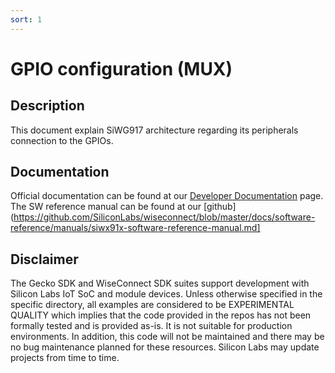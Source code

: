 ```yaml
---
sort: 1
---
```


# GPIO configuration (MUX) 


## Description ##

This document explain SiWG917 architecture regarding its peripherals connection to the GPIOs.

## Documentation ##

Official documentation can be found at our [Developer Documentation](https://docs.silabs.com/wiseconnect/3.1.0/wiseconnect-developing-with-wiseconnect-sdk/) page.
The SW reference manual can be found at our [github](https://github.com/SiliconLabs/wiseconnect/blob/master/docs/software-reference/manuals/siwx91x-software-reference-manual.md]


## Disclaimer ##

The Gecko SDK and WiseConnect SDK suites support development with Silicon Labs IoT SoC and module devices. Unless otherwise specified in the specific directory, all examples are considered to be EXPERIMENTAL QUALITY which implies that the code provided in the repos has not been formally tested and is provided as-is. It is not suitable for production environments. In addition, this code will not be maintained and there may be no bug maintenance planned for these resources. Silicon Labs may update projects from time to time.


